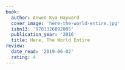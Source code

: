 ```yaml
---
book:
  author: Anwen Kya Hayward
  cover_image: 'here-the-world-entire.jpg'
  isbn13: '9781326892005'
  publication_year: '2016'
  title: Here, The World Entire
review:
  date_read: '2019-06-02'
  rating: 4
---
```


